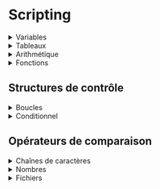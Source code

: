 # Scripting

<details><summary>Variables</summary>

| Variable | Description | Exemple |
|-|-|-|
| `$#` | Nombre d'arguments | `echo $#` |d
| `$@` | Argument**s** | `echo $@` |
| `$[1-9]` | Argument | `echo $2` |
| `$0` | Nom du script | `echo $0` |
| `$$` | PID du script | `echo $$` |
| `$?` | Code de retour de la dernière commande | `echo $?` |
| `$!` | PID du dernier processus en arrière-plan | `echo $!` |
| `$var` | Variable | `echo $var` |
| `${var}` | Variable | `echo ${var}iable` |
</details>
<details><summary>Tableaux</summary>

#### Déclaration
```sh
array1=(value1 value2 value3)
array2=(
    value1
    value2
    value3
)
```
#### Accès
```sh
echo ${array1[0]}
echo ${array1[@]}
```
```sh
for value in ${array1[@]}; do
    echo $value
done
```
#### Extra
- `{x..y}`: Permet de générer une séquence d'éléments.
```sh
echo {1..10}
echo {a..z}
```

</details>
<details><summary>Arithmétique</summary>

| Opérateur | Description | Exemple |
|-|-|-|
| `+` | Addition | `echo $(( 1 + 1 ))` |
| `-` | Soustraction | `echo $(( 1 - 1 ))` |
| `*` | Multiplication | `echo $(( 1 * 1 ))` |
| `/` | Division | `echo $(( 1 / 1 ))` |
| `%` | Modulo | `echo $(( 1 % 1 ))` |
| `**` | Exposant | `echo $(( 1 ** 1 ))` |
| `++` | Incrémentation | `echo $(( i++ )) && echo $i` |
| `--` | Décrémentation | `echo $(( i-- )) && echo $i` |
- `..`: Permet de générer une séquence de nombres.
```sh
echo {1..10}
```
</details>
<details><summary>Fonctions</summary>

#### Déclaration
```sh
exemple() {
    # code
}
```
#### Appel
```sh
exemple arg1 arg2
```
</details>


## Structures de contrôle

<details><summary>Boucles</summary>

- `for`: Boucle pour chaque élément.
```sh
for x in y; do
    # code
done
```
- `while`: Boucle tant que la condition est vraie.
```sh
while condition; do
    # code
done
```
- `until`: Boucle jusqu'à ce que la condition soit vraie.
```sh
until condition; do
    # code
done
```
- `break`: Sortir de la boucle.
- `continue`: Passer à l'itération suivante.
</details>
<details><summary>Conditionnel</summary>

```sh
if conditionnel; then
    # code
elif conditionnel; then
    # code
else
    # code
fi
```
<details><summary>Conditionnel basique</summary>

```sh
if [ condition ]; then
```
```sh
if test condition; then
```
- Opérateurs logiques:
    * `-a`: AND
    ```sh
    if [ condition1 -a condition2 ]; then
    ```
    * `-o`: OR
    ```sh
    if [ condition1 -o condition2 ]; then
    ```
    * `!`: NOT
    ```sh
    if [ ! condition ]; then
    ```
</details>
<details><summary>Conditionnel avancé</summary>

```sh
if [[ condition ]]; then
```
- Opérateurs logiques **supplémentaires**:
    * `&&`: AND
    ```sh
    if [[ condition1 && condition2 ]]; then
    ```
    * `||`: OR
    ```sh
    if [[ condition1 || condition2 ]]; then
    ```
    * `!`: NOT
    ```sh
    if [[ ! condition ]]; then
    ```
</details>
<details><summary>Conditionnel arithmétique</summary>

```sh
if (( condition )); then
```
- Fonctionne uniquement avec des nombres.
- Ne supporte pas les opérateurs logiques.
- Supporte uniquement les opérateurs de comparaison arithmétiques suivants:
    * `==` Égal
    * `!=` Différent
    * `>` Supérieur
    * `<` Inférieur
    * `>=` Supérieur ou égal
    * `<=` Inférieur ou égal
</details>

#### select & case
- `select`: Menu interactif.
- `case`: Pareil que `if`.
```sh
select var in a b c; do
    case $var in
        a)
            # code
            ;;
        b)
            # code
            ;;
        c)
            # code
            ;;
        *)
            # code
            ;;
    esac
done
```
</details>
</details>


## Opérateurs de comparaison

<details><summary>Chaînes de caractères</summary>

| Opérateur | Description | Exemple |
|-|-|-|
| `-z` | Chaîne vide | `if [ -z "$var" ]; then` |
| `-n` | Chaîne non vide | `if [ -n "$var" ]; then` |
| `=` | Égal | `if [ "a" = "a" ]; then` |
| `!=` | Différent | `if [ "a" != "b" ]; then` |
| `>` | Supérieur ASCII | `if [ "a" > "b" ]; then` |
| `<` | Inférieur ASCII | `if [ "a" < "b" ]; then` |
| `>=` | Supérieur ou égal ASCII | `if [ "a" >= "b" ]; then` |
| `<=` | Inférieur ou égal ASCII | `if [ "a" <= "b" ]; then` |
</details>
<details><summary>Nombres</summary>

| Opérateur | Description | Exemple |
|-|-|-|
| `-eq` | Égal | `if [ 1 -eq 1 ]; then` |
| `-ne` | Différent | `if [ 1 -ne 2 ]; then` |
| `-gt` | Supérieur | `if [ 2 -gt 1 ]; then` |
| `-lt` | Inférieur | `if [ 1 -lt 2 ]; then` |
| `-ge` | Supérieur ou égal | `if [ 2 -ge 1 ]; then` |
| `-le` | Inférieur ou égal | `if [ 1 -le 2 ]; then` |
</details>
<details><summary>Fichiers</summary>

| Opérateur | Description | Exemple |
|-|-|-|
| `-e` | Existe | `if [ -e /path/to/file ]; then` |
| `-f` | Est un fichier | `if [ -f /path/to/file ]; then` |
| `-d` | Est un répertoire | `if [ -d /path/to/file ]; then` |
| `-L` | Est un lien symbolique | `if [ -L /path/to/file ]; then` |
| `-s` | Est de taille supérieure à 0 | `if [ -s /path/to/file ]; then` |
| `-r` | Read access | `if [ -r /path/to/file ]; then` |
| `-w` | Write access | `if [ -w /path/to/file ]; then` |
| `-x` | Execute access | `if [ -x /path/to/file ]; then` |
| `-O` | Appartient à l'utilisateur en cours | `if [ -O /path/to/file ]; then` |
| `-G` | Appartient au groupe de l'utilisateur en cours | `if [ -G /path/to/file ]; then` |
| `-nt` | Est plus récent que | `if [ /path/to/file1 -nt /path/to/file2 ]; then` |
| `-ot` | Est plus vieux que | `if [ /path/to/file1 -ot /path/to/file2 ]; then` |
</details>
